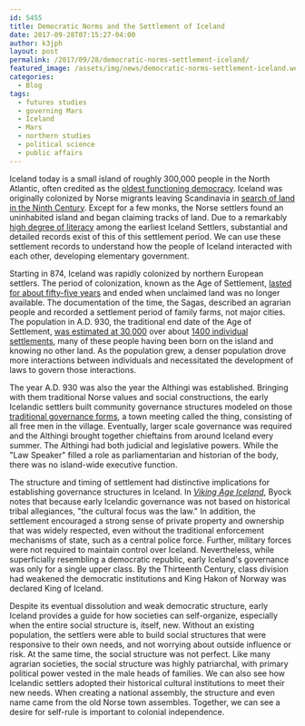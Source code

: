 ```yaml
---
id: 5455
title: Democratic Norms and the Settlement of Iceland
date: 2017-09-28T07:15:27-04:00
author: k3jph
layout: post
permalink: /2017/09/28/democratic-norms-settlement-iceland/
featured_image: /assets/img/news/democratic-norms-settlement-iceland.webp
categories:
  - Blog
tags:
  - futures studies
  - governing Mars
  - Iceland
  - Mars
  - northern studies
  - political science
  - public affairs
---
```

Iceland today is a small island of roughly 300,000 people in the
North Atlantic, often credited as the [oldest functioning
democracy](https://link.springer.com/chapter/10.1057%2F9780230299467_7).
Iceland was originally colonized by Norse migrants leaving Scandinavia
in [search of land in the Ninth
Century](http://www.jstor.org/stable/40623522).  Except for a few
monks, the Norse settlers found an uninhabited island and began
claiming tracks of land.  Due to a remarkably [high degree of
literacy](https://www.cambridge.org/core/books/old-icelandic-literature-and-society/from-orality-to-literacy-in-medieval-iceland/FF01208C951B732479A100BBD55241EC)
among the earliest Iceland Settlers, substantial and detailed records
exist of this of this settlement period.  We can use these settlement
records to understand how the people of Iceland interacted with
each other, developing elementary government.

Starting in 874, Iceland was rapidly colonized by northern European
settlers.  The period of colonization, known as the Age of Settlement,
[lasted for about fifty-five years](http://www.jstor.org/stable/124920)
and ended when unclaimed land was no longer available.  The
documentation of the time, the Sagas, described an agrarian people
and recorded a settlement period of family farms, not major cities.
The population in A.D. 930, the traditional end date of the Age of
Settlement, [was estimated at 30,000](http://www.jstor.org/stable/213106)
over about [1400 individual
settlements](http://www.sciencedirect.com/science/article/pii/S1090513816300861),
many of these people having been born on the island and knowing no
other land.  As the population grew, a denser population drove more
interactions between individuals and necessitated the development
of laws to govern those interactions.

The year A.D. 930 was also the year the Althingi was established.
Bringing with them traditional Norse values and social constructions,
the early Icelandic settlers built community governance structures
modeled on those [traditional governance
forms](http://www.viking.ucla.edu/publications/articles/icelandic_allthing.pdf),
a town meeting called the thing, consisting of all free men in the
village.  Eventually, larger scale governance was required and the
Althingi brought together chieftains from around Iceland every
summer.  The Althingi had both judicial and legislative powers.
While the "Law Speaker" filled a role as parliamentarian and historian
of the body, there was no island-wide executive function.

The structure and timing of settlement had distinctive implications
for establishing governance structures in Iceland.  In _[Viking Age
Iceland](https://www.amazon.com/Viking-Age-Iceland-Jesse-Byock/dp/0140291156)_,
Byock notes that because early Icelandic governance was not based
on historical tribal allegiances, "the cultural focus was the law."
In addition, the settlement encouraged a strong sense of private
property and ownership that was widely respected, even without the
traditional enforcement mechanisms of state, such as a central
police force.  Further, military forces were not required to maintain
control over Iceland.  Nevertheless, while superficially resembling
a democratic republic, early Iceland's governance was only for a
single upper class.  By the Thirteenth Century, class division had
weakened the democratic institutions and King Hakon of Norway was
declared King of Iceland.

Despite its eventual dissolution and weak democratic structure,
early Iceland provides a guide for how societies can self-organize,
especially when the entire social structure is, itself, new.  Without
an existing population, the settlers were able to build social
structures that were responsive to their own needs, and not worrying
about outside influence or risk.  At the same time, the social
structure was not perfect.  Like many agrarian societies, the social
structure was highly patriarchal, with primary political power
vested in the male heads of families.  We can also see how Icelandic
settlers adopted their historical cultural institutions to meet
their new needs.  When creating a national assembly, the structure
and even name came from the old Norse town assembles.  Together,
we can see a desire for self-rule is important to colonial independence.
